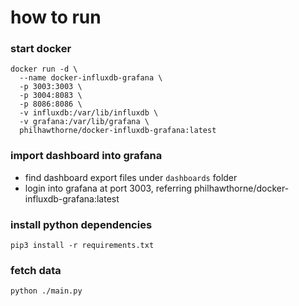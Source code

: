 # how to run

### start docker

```
docker run -d \
  --name docker-influxdb-grafana \
  -p 3003:3003 \
  -p 3004:8083 \
  -p 8086:8086 \
  -v influxdb:/var/lib/influxdb \
  -v grafana:/var/lib/grafana \
  philhawthorne/docker-influxdb-grafana:latest
```

### import dashboard into grafana

- find dashboard export files under `dashboards` folder
- login into grafana at port 3003, referring philhawthorne/docker-influxdb-grafana:latest

### install python dependencies

```
pip3 install -r requirements.txt
```

### fetch data

```
python ./main.py
```
